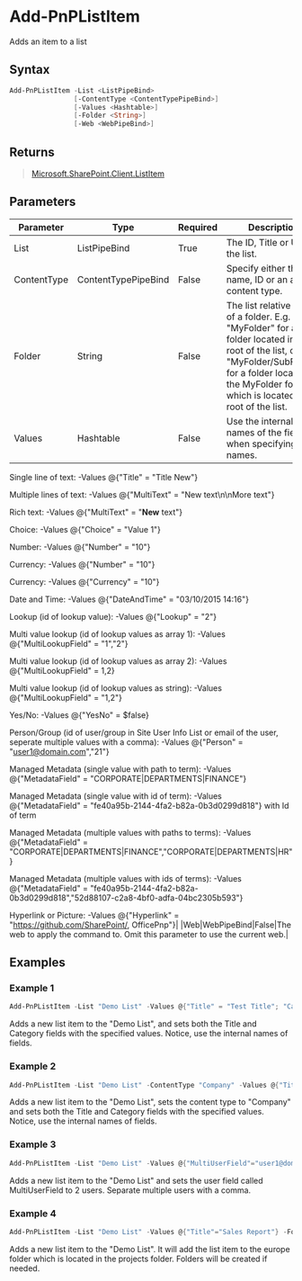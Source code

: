 # Add-PnPListItem
Adds an item to a list
## Syntax
```powershell
Add-PnPListItem -List <ListPipeBind>
                [-ContentType <ContentTypePipeBind>]
                [-Values <Hashtable>]
                [-Folder <String>]
                [-Web <WebPipeBind>]
```


## Returns
>[Microsoft.SharePoint.Client.ListItem](https://msdn.microsoft.com/en-us/library/microsoft.sharepoint.client.listitem.aspx)

## Parameters
Parameter|Type|Required|Description
---------|----|--------|-----------
|List|ListPipeBind|True|The ID, Title or Url of the list.|
|ContentType|ContentTypePipeBind|False|Specify either the name, ID or an actual content type.|
|Folder|String|False|The list relative URL of a folder. E.g. "MyFolder" for a folder located in the root of the list, or "MyFolder/SubFolder" for a folder located in the MyFolder folder which is located in the root of the list.|
|Values|Hashtable|False|Use the internal names of the fields when specifying field names.

Single line of text: -Values @{"Title" = "Title New"}

Multiple lines of text: -Values @{"MultiText" = "New text\n\nMore text"}

Rich text: -Values @{"MultiText" = "<strong>New</strong> text"}

Choice: -Values @{"Choice" = "Value 1"}

Number: -Values @{"Number" = "10"}

Currency: -Values @{"Number" = "10"}

Currency: -Values @{"Currency" = "10"}

Date and Time: -Values @{"DateAndTime" = "03/10/2015 14:16"}

Lookup (id of lookup value): -Values @{"Lookup" = "2"}

Multi value lookup (id of lookup values as array 1): -Values @{"MultiLookupField" = "1","2"}

Multi value lookup (id of lookup values as array 2): -Values @{"MultiLookupField" = 1,2}

Multi value lookup (id of lookup values as string): -Values @{"MultiLookupField" = "1,2"}

Yes/No: -Values @{"YesNo" = $false}

Person/Group (id of user/group in Site User Info List or email of the user, seperate multiple values with a comma): -Values @{"Person" = "user1@domain.com","21"}

Managed Metadata (single value with path to term): -Values @{"MetadataField" = "CORPORATE|DEPARTMENTS|FINANCE"}

Managed Metadata (single value with id of term): -Values @{"MetadataField" = "fe40a95b-2144-4fa2-b82a-0b3d0299d818"} with Id of term

Managed Metadata (multiple values with paths to terms): -Values @{"MetadataField" = "CORPORATE|DEPARTMENTS|FINANCE","CORPORATE|DEPARTMENTS|HR"}

Managed Metadata (multiple values with ids of terms): -Values @{"MetadataField" = "fe40a95b-2144-4fa2-b82a-0b3d0299d818","52d88107-c2a8-4bf0-adfa-04bc2305b593"}

Hyperlink or Picture: -Values @{"Hyperlink" = "https://github.com/SharePoint/, OfficePnp"}|
|Web|WebPipeBind|False|The web to apply the command to. Omit this parameter to use the current web.|
## Examples

### Example 1
```powershell
Add-PnPListItem -List "Demo List" -Values @{"Title" = "Test Title"; "Category"="Test Category"}
```
Adds a new list item to the "Demo List", and sets both the Title and Category fields with the specified values. Notice, use the internal names of fields.

### Example 2
```powershell
Add-PnPListItem -List "Demo List" -ContentType "Company" -Values @{"Title" = "Test Title"; "Category"="Test Category"}
```
Adds a new list item to the "Demo List", sets the content type to "Company" and sets both the Title and Category fields with the specified values. Notice, use the internal names of fields.

### Example 3
```powershell
Add-PnPListItem -List "Demo List" -Values @{"MultiUserField"="user1@domain.com","user2@domain.com"}
```
Adds a new list item to the "Demo List" and sets the user field called MultiUserField to 2 users. Separate multiple users with a comma.

### Example 4
```powershell
Add-PnPListItem -List "Demo List" -Values @{"Title"="Sales Report"} -Folder "projects/europe"
```
Adds a new list item to the "Demo List". It will add the list item to the europe folder which is located in the projects folder. Folders will be created if needed.
